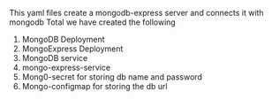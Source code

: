 This yaml files create a mongodb-express server and connects it with mongodb
Total we have created the following
1) MongoDB Deployment
2) MongoExpress Deployment
3) MongoDB service 
4) mongo-express-service
5) Mong0-secret for storing db name and password
6) Mongo-configmap for storing the db url
